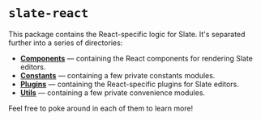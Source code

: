 
# `slate-react`

This package contains the React-specific logic for Slate. It's separated further into a series of directories:

- [**Components**](./src/components) — containing the React components for rendering Slate editors.
- [**Constants**](./src/constants) — containing a few private constants modules.
- [**Plugins**](./src/plugins) — containing the React-specific plugins for Slate editors.
- [**Utils**](./src/utils) — containing a few private convenience modules.

Feel free to poke around in each of them to learn more!
